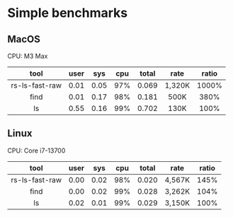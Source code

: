 # Simple benchmarks

## MacOS

CPU: M3 Max

| tool           | user | sys  | cpu | total | rate   | ratio |
|:--------------:|:----:|:----:|:---:|:-----:|:------:|:-----:|
| rs-ls-fast-raw | 0.01 | 0.05 | 97% | 0.069 | 1,320K | 1000% |
| find           | 0.01 | 0.17 | 98% | 0.181 |   500K |  380% |
| ls             | 0.55 | 0.16 | 99% | 0.702 |   130K |  100% |

## Linux

CPU: Core i7-13700 

| tool           | user | sys  | cpu | total | rate   | ratio |
|:--------------:|:----:|:----:|:---:|:-----:|:------:|:-----:|
| rs-ls-fast-raw | 0.00 | 0.02 | 98% | 0.020 | 4,567K |  145% |
| find           | 0.00 | 0.02 | 99% | 0.028 | 3,262K |  104% |
| ls             | 0.02 | 0.01 | 99% | 0.029 | 3,150K |  100% |
